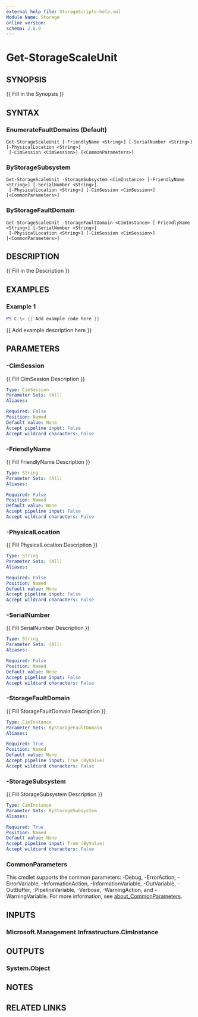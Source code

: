 ```yaml
---
external help file: StorageScripts-help.xml
Module Name: Storage
online version:
schema: 2.0.0
---
```


# Get-StorageScaleUnit

## SYNOPSIS
{{ Fill in the Synopsis }}

## SYNTAX

### EnumerateFaultDomains (Default)
```
Get-StorageScaleUnit [-FriendlyName <String>] [-SerialNumber <String>] [-PhysicalLocation <String>]
 [-CimSession <CimSession>] [<CommonParameters>]
```

### ByStorageSubsystem
```
Get-StorageScaleUnit -StorageSubsystem <CimInstance> [-FriendlyName <String>] [-SerialNumber <String>]
 [-PhysicalLocation <String>] [-CimSession <CimSession>] [<CommonParameters>]
```

### ByStorageFaultDomain
```
Get-StorageScaleUnit -StorageFaultDomain <CimInstance> [-FriendlyName <String>] [-SerialNumber <String>]
 [-PhysicalLocation <String>] [-CimSession <CimSession>] [<CommonParameters>]
```

## DESCRIPTION
{{ Fill in the Description }}

## EXAMPLES

### Example 1
```powershell
PS C:\> {{ Add example code here }}
```

{{ Add example description here }}

## PARAMETERS

### -CimSession
{{ Fill CimSession Description }}

```yaml
Type: CimSession
Parameter Sets: (All)
Aliases:

Required: False
Position: Named
Default value: None
Accept pipeline input: False
Accept wildcard characters: False
```

### -FriendlyName
{{ Fill FriendlyName Description }}

```yaml
Type: String
Parameter Sets: (All)
Aliases:

Required: False
Position: Named
Default value: None
Accept pipeline input: False
Accept wildcard characters: False
```

### -PhysicalLocation
{{ Fill PhysicalLocation Description }}

```yaml
Type: String
Parameter Sets: (All)
Aliases:

Required: False
Position: Named
Default value: None
Accept pipeline input: False
Accept wildcard characters: False
```

### -SerialNumber
{{ Fill SerialNumber Description }}

```yaml
Type: String
Parameter Sets: (All)
Aliases:

Required: False
Position: Named
Default value: None
Accept pipeline input: False
Accept wildcard characters: False
```

### -StorageFaultDomain
{{ Fill StorageFaultDomain Description }}

```yaml
Type: CimInstance
Parameter Sets: ByStorageFaultDomain
Aliases:

Required: True
Position: Named
Default value: None
Accept pipeline input: True (ByValue)
Accept wildcard characters: False
```

### -StorageSubsystem
{{ Fill StorageSubsystem Description }}

```yaml
Type: CimInstance
Parameter Sets: ByStorageSubsystem
Aliases:

Required: True
Position: Named
Default value: None
Accept pipeline input: True (ByValue)
Accept wildcard characters: False
```

### CommonParameters
This cmdlet supports the common parameters: -Debug, -ErrorAction, -ErrorVariable, -InformationAction, -InformationVariable, -OutVariable, -OutBuffer, -PipelineVariable, -Verbose, -WarningAction, and -WarningVariable. For more information, see [about_CommonParameters](http://go.microsoft.com/fwlink/?LinkID=113216).

## INPUTS

### Microsoft.Management.Infrastructure.CimInstance

## OUTPUTS

### System.Object
## NOTES

## RELATED LINKS
